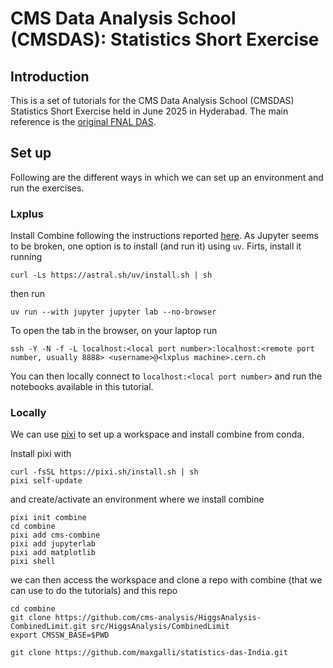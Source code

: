 # CMS Data Analysis School (CMSDAS): Statistics Short Exercise

## Introduction

This is a set of tutorials for the CMS Data Analysis School (CMSDAS) Statistics Short Exercise held in June 2025 in Hyderabad.
The main reference is the [original FNAL DAS](https://github.com/FNALLPC/statistics-das).

## Set up

Following are the different ways in which we can set up an environment and run the exercises.

### Lxplus

Install Combine following the instructions reported [here](https://cms-analysis.github.io/HiggsAnalysis-CombinedLimit/v10.2.X/).
As Jupyter seems to be broken, one option is to install (and run it) using ```uv```.
Firts, install it running
```
curl -Ls https://astral.sh/uv/install.sh | sh
```
then run
```
uv run --with jupyter jupyter lab --no-browser
```
To open the tab in the browser, on your laptop run
```
ssh -Y -N -f -L localhost:<local port number>:localhost:<remote port number, usually 8888> <username>@<lxplus machine>.cern.ch
```
You can then locally connect to ```localhost:<local port number>``` and run the notebooks available in this tutorial.

### Locally

We can use [pixi](https://pixi.sh/latest/) to set up a workspace and install combine from conda.

Install pixi with
```
curl -fsSL https://pixi.sh/install.sh | sh
pixi self-update
```

and create/activate an environment where we install combine

```
pixi init combine
cd combine
pixi add cms-combine
pixi add jupyterlab
pixi add matplotlib
pixi shell
```

we can then access the workspace and clone a repo with combine (that we can use to do the tutorials) and this repo

```
cd combine
git clone https://github.com/cms-analysis/HiggsAnalysis-CombinedLimit.git src/HiggsAnalysis/CombinedLimit
export CMSSW_BASE=$PWD

git clone https://github.com/maxgalli/statistics-das-India.git
```